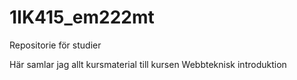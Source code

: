 1IK415_em222mt
==============

Repositorie för studier

Här samlar jag allt kursmaterial till kursen Webbteknisk introduktion
